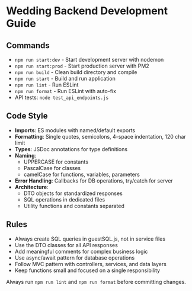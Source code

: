 # Wedding Backend Development Guide

## Commands
- `npm run start:dev` - Start development server with nodemon
- `npm run start:prod` - Start production server with PM2
- `npm run build` - Clean build directory and compile
- `npm run start` - Build and run application
- `npm run lint` - Run ESLint
- `npm run format` - Run ESLint with auto-fix
- API tests: `node test_api_endpoints.js`

## Code Style
- **Imports**: ES modules with named/default exports
- **Formatting**: Single quotes, semicolons, 4-space indentation, 120 char limit
- **Types**: JSDoc annotations for type definitions
- **Naming**: 
  - UPPERCASE for constants
  - PascalCase for classes
  - camelCase for functions, variables, parameters
- **Error Handling**: Callbacks for DB operations, try/catch for server
- **Architecture**: 
  - DTO objects for standardized responses
  - SQL operations in dedicated files
  - Utility functions and constants separated

## Rules
- Always create SQL queries in guestSQL.js, not in service files
- Use the DTO classes for all API responses
- Add meaningful comments for complex business logic
- Use async/await pattern for database operations
- Follow MVC pattern with controllers, services, and data layers
- Keep functions small and focused on a single responsibility

Always run `npm run lint` and `npm run format` before committing changes.